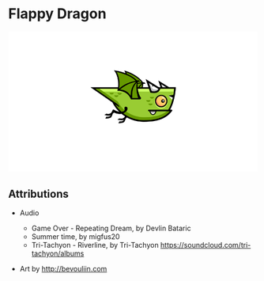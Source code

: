 # Flappy Dragon  

![*Flap Flap*](resources/flappy-dragon-sprite-sheets.gif)

## Attributions  

- Audio
  - Game Over - Repeating Dream, by Devlin Bataric  
  - Summer time, by migfus20  
  - Tri-Tachyon - Riverline, by Tri-Tachyon https://soundcloud.com/tri-tachyon/albums

- Art by http://bevouliin.com
